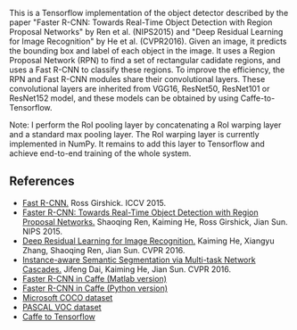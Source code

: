This is a Tensorflow implementation of the object detector described by the paper "Faster R-CNN: Towards Real-Time Object Detection with Region Proposal Networks" by Ren et al. (NIPS2015) and "Deep Residual Learning for Image Recognition" by He et al. (CVPR2016). Given an image, it predicts the bounding box and label of each object in the image. It uses a Region Proposal Network (RPN) to find a set of rectangular cadidate regions, and uses a Fast R-CNN to classify these regions. To improve the efficiency, the RPN and Fast R-CNN modules share their convolutional layers. These convolutional layers are inherited from VGG16, ResNet50, ResNet101 or ResNet152 model, and these models can be obtained by using Caffe-to-Tensorflow. 

Note: I perform the RoI pooling layer by concatenating a RoI warping layer and a standard max pooling layer. The RoI warping layer is currently implemented in NumPy. It remains to add this layer to Tensorflow and achieve end-to-end training of the whole system.

References
----------
* [Fast R-CNN.](https://arxiv.org/abs/1504.08083) Ross Girshick. ICCV 2015.
* [Faster R-CNN: Towards Real-Time Object Detection with Region Proposal Networks.](https://arxiv.org/abs/1506.01497) Shaoqing Ren, Kaiming He, Ross Girshick, Jian Sun. NIPS 2015.
* [Deep Residual Learning for Image Recognition.](https://arxiv.org/abs/1512.03385) 
Kaiming He, Xiangyu Zhang, Shaoqing Ren, Jian Sun. CVPR 2016.
* [Instance-aware Semantic Segmentation via Multi-task Network Cascades.](https://arxiv.org/abs/1512.04412) Jifeng Dai, Kaiming He, Jian Sun. CVPR 2016.
* [Faster R-CNN in Caffe (Matlab version)](https://github.com/ShaoqingRen/faster_rcnn)
* [Faster R-CNN in Caffe (Python version)](https://github.com/rbgirshick/py-faster-rcnn)
* [Microsoft COCO dataset](http://mscoco.org/)
* [PASCAL VOC dataset](http://host.robots.ox.ac.uk/pascal/VOC/)
* [Caffe to Tensorflow](https://github.com/ethereon/caffe-tensorflow)

